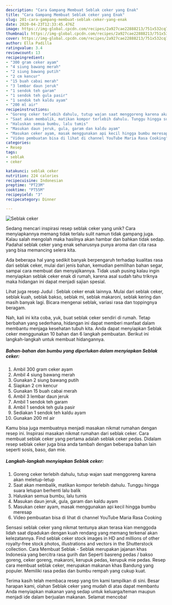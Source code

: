 ```yaml
---
description: "Cara Gampang Membuat Seblak ceker yang Enak"
title: "Cara Gampang Membuat Seblak ceker yang Enak"
slug: 201-cara-gampang-membuat-seblak-ceker-yang-enak
date: 2020-04-23T12:33:45.476Z
image: https://img-global.cpcdn.com/recipes/2a927cae22888213/751x532cq70/seblak-ceker-foto-resep-utama.jpg
thumbnail: https://img-global.cpcdn.com/recipes/2a927cae22888213/751x532cq70/seblak-ceker-foto-resep-utama.jpg
cover: https://img-global.cpcdn.com/recipes/2a927cae22888213/751x532cq70/seblak-ceker-foto-resep-utama.jpg
author: Ella Padilla
ratingvalue: 3.4
reviewcount: 13
recipeingredient:
- "300 gram ceker ayam"
- "4 siung bawang merah"
- "2 siung bawang putih"
- "2 cm kencur"
- "15 buah cabai merah"
- "3 lembar daun jeruk"
- "1 sendok teh garam"
- "1 sendok teh gula pasir"
- "1 sendok teh kaldu ayam"
- "200 ml air"
recipeinstructions:
- "Goreng ceker terlebih dahulu, tutup wajan saat menggoreng karena akan meletup-letup"
- "Saat akan membalik, matikan kompor terlebih dahulu. Tunggu hingga suara letupan berhenti lalu balik"
- "Haluskan semua bumbu, lalu tumis"
- "Masukan daun jeruk, gula, garam dan kaldu ayam"
- "Masukan ceker ayam, masak menggunakan api kecil hingga bumbu meresap"
- "Video pembuatan bisa di lihat di channel YouTube Maria Rasa Cooking"
categories:
- Resep
tags:
- seblak
- ceker

katakunci: seblak ceker 
nutrition: 224 calories
recipecuisine: Indonesian
preptime: "PT23M"
cooktime: "PT55M"
recipeyield: "3"
recipecategory: Dinner

---
```



![Seblak ceker](https://img-global.cpcdn.com/recipes/2a927cae22888213/751x532cq70/seblak-ceker-foto-resep-utama.jpg)

Sedang mencari inspirasi resep seblak ceker yang unik? Cara menyiapkannya memang tidak terlalu sulit namun tidak gampang juga. Kalau salah mengolah maka hasilnya akan hambar dan bahkan tidak sedap. Padahal seblak ceker yang enak seharusnya punya aroma dan cita rasa yang bisa memancing selera kita.

Ada beberapa hal yang sedikit banyak berpengaruh terhadap kualitas rasa dari seblak ceker, mulai dari jenis bahan, kemudian pemilihan bahan segar, sampai cara membuat dan menyajikannya. Tidak usah pusing kalau ingin menyiapkan seblak ceker enak di rumah, karena asal sudah tahu triknya maka hidangan ini dapat menjadi sajian spesial.

Lihat juga resep Judul : Seblak ceker enak lainnya. Mulai dari seblak ceker, seblak kuah, seblak bakso, seblak mi, seblak makaroni, seblak kering dan masih banyak lagi. Bicara mengenai seblak, variasi rasa dan toppingnya beragam.


Nah, kali ini kita coba, yuk, buat seblak ceker sendiri di rumah. Tetap berbahan yang sederhana, hidangan ini dapat memberi manfaat dalam membantu menjaga kesehatan tubuh kita. Anda dapat menyiapkan Seblak ceker menggunakan 10 bahan dan 6 langkah pembuatan. Berikut ini langkah-langkah untuk membuat hidangannya.

<!--inarticleads1-->

##### Bahan-bahan dan bumbu yang diperlukan dalam menyiapkan Seblak ceker:

1. Ambil 300 gram ceker ayam
1. Ambil 4 siung bawang merah
1. Gunakan 2 siung bawang putih
1. Siapkan 2 cm kencur
1. Gunakan 15 buah cabai merah
1. Ambil 3 lembar daun jeruk
1. Ambil 1 sendok teh garam
1. Ambil 1 sendok teh gula pasir
1. Sediakan 1 sendok teh kaldu ayam
1. Gunakan 200 ml air


Kamu bisa juga membuatnya menjadi masakan nikmat rumahan dengan resep ini. Inspirasi masakan nikmat rumahan dari seblak ceker. Cara membuat seblak ceker yang pertama adalah seblak ceker pedas. Didalam resep seblak ceker juga bisa anda tambah dengan beberapa bahan lain seperti sosis, baso, dan mie. 

<!--inarticleads2-->

##### Langkah-langkah menyiapkan Seblak ceker:

1. Goreng ceker terlebih dahulu, tutup wajan saat menggoreng karena akan meletup-letup
1. Saat akan membalik, matikan kompor terlebih dahulu. Tunggu hingga suara letupan berhenti lalu balik
1. Haluskan semua bumbu, lalu tumis
1. Masukan daun jeruk, gula, garam dan kaldu ayam
1. Masukan ceker ayam, masak menggunakan api kecil hingga bumbu meresap
1. Video pembuatan bisa di lihat di channel YouTube Maria Rasa Cooking


Sensasi seblak ceker yang nikmat tentunya akan terasa kian menggoda lidah saat dipadukan dengan kuah rendang yang memang terkenal akan kelezatannya. Find seblak ceker stock images in HD and millions of other royalty-free stock photos, illustrations and vectors in the Shutterstock collection. Cara Membuat Seblak - Seblak merupakan jajanan khas Indonesia yang bercitra rasa gurih dan Seperti basreng pedas / bakso goreng, ceker goreng, makaroni, kerupuk pedas, kerupuk mie pedas. Resep cara membuat seblak ceker, merupakan makanan khas Bandung yang populer. Memiliki rasa pedas dan bumbu rempah yang cukup kuat. 

Terima kasih telah membaca resep yang tim kami tampilkan di sini. Besar harapan kami, olahan Seblak ceker yang mudah di atas dapat membantu Anda menyiapkan makanan yang sedap untuk keluarga/teman maupun menjadi ide dalam berjualan makanan. Selamat mencoba!

